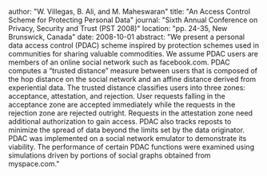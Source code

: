 author: "W. Villegas, B. Ali, and M. Maheswaran"
title: "An Access Control Scheme for Protecting Personal Data"
journal: "Sixth Annual Conference on Privacy, Security and Trust (PST 2008)"
location: "pp. 24-35, New Brunswick, Canada"
date: 2008-10-01
abstract: "We present a personal data access control (PDAC) scheme inspired by protection schemes used in communities for sharing valuable commodities. We assume PDAC users are members of an online social network such as facebook.com. PDAC computes a “trusted distance” measure between users that is composed of the hop distance on the social network and an affine distance derived from experiential data. The trusted distance classifies users into three zones: acceptance, attestation, and rejection. User requests falling in the acceptance zone are accepted immediately while the requests in the rejection zone are rejected outright. Requests in the attestation zone need additional authorization to gain access. PDAC also tracks reposts to minimize the spread of data beyond the limits set by the data originator. PDAC was implemented on a social network emulator to demonstrate its viability. The performance of certain PDAC functions were examined using simulations driven by portions of social graphs obtained from myspace.com."